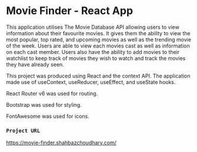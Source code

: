 # Movie Finder - React App

This application utilises The Movie Database API allowing users to view information about their favourite movies. It gives them the ability to view the most popular, top rated, and upcoming movies as well as the trending movie of the week. Users are able to view each movies cast as well as information on each cast member. Users also have the ability to add movies to their watchlist to keep track of movies they wish to watch and track the movies they have already seen.

This project was produced using React and the context API. The application made use of useContext, useReducer, useEffect, and useState hooks.

React Router v6 was used for routing.

Bootstrap was used for styling.

FontAwesome was used for icons.

### `Project URL`

https://movie-finder.shahbazchoudhary.com/
